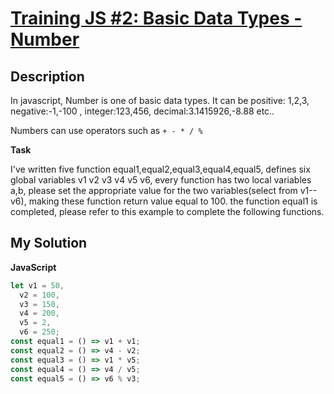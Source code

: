 # [Training JS #2: Basic Data Types - Number](https://www.codewars.com/kata/571edd157e8954bab500032d)

## Description

In javascript, Number is one of basic data types. It can be positive: 1,2,3, negative:-1,-100 , integer:123,456, decimal:3.1415926,-8.88 etc..

Numbers can use operators such as `+ - * / %`

**Task**

I've written five function equal1,equal2,equal3,equal4,equal5, defines six global variables v1 v2 v3 v4 v5 v6, every function has two local variables a,b, please set the appropriate value for the two variables(select from v1--v6), making these function return value equal to 100. the function equal1 is completed, please refer to this example to complete the following functions.

## My Solution

**JavaScript**

```js
let v1 = 50,
  v2 = 100,
  v3 = 150,
  v4 = 200,
  v5 = 2,
  v6 = 250;
const equal1 = () => v1 + v1;
const equal2 = () => v4 - v2;
const equal3 = () => v1 * v5;
const equal4 = () => v4 / v5;
const equal5 = () => v6 % v3;
```
